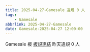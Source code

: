 ```yaml
---
title: 2025-04-27-Gamesale 違規 0 人
tags:
    - Gamesale
abbrlink: 2025-04-27-Gamesale
date: Gamesale-2025-04-27 12:00:00
---
```

Gamesale 板 [板規連結](https://www.ptt.cc/bbs/Gossiping/M.1637425085.A.07D.html)
昨天違規 0 人
